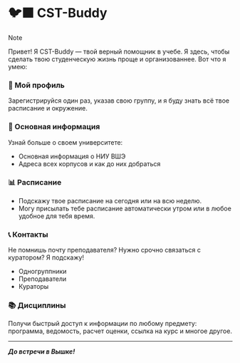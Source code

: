 # 🐦‍⬛️ CST-Buddy

> [!NOTE]
> Привет! Я CST-Buddy — твой верный помощник в учебе. Я здесь, чтобы сделать твою студенческую жизнь проще и организованнее. Вот что я умею:
### 👤 Мой профиль
Зарегистрируйся один раз, указав свою группу, и я буду знать всё твое расписание и окружение.
### 🏫 Основная информация
Узнай больше о своем университете:
* Основная информация о НИУ ВШЭ
* Адреса всех корпусов и как до них добраться
### 📊 Расписание
* Подскажу твое расписание на сегодня или на всю неделю.
* Могу присылать тебе расписание автоматически утром или в любое удобное для тебя время.
### 📞 Контакты
Не помнишь почту преподавателя? Нужно срочно связаться с куратором? Я подскажу!
* Одногруппники
* Преподаватели
* Кураторы
### 📚 Дисциплины
Получи быстрый доступ к информации по любому предмету: программа, ведомость, расчет оценки, ссылка на курс и многое другое.
<hr>

***До встречи в Вышке!***
